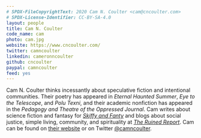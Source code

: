 ```yaml
---
# SPDX-FileCopyrightText: 2020 Cam N. Coulter <cam@cncoulter.com>
# SPDX-License-Identifier: CC-BY-SA-4.0
layout: people
title: Cam N. Coulter
code_name: cam
photo: cam.jpg
website: https://www.cncoulter.com/
twitter: camncoulter
linkedin: cameronncoulter
github: cncoulter
paypal: camncoulter
feed: yes
---
```


Cam N. Coulter thinks incessantly about speculative fiction and intentional communities. Their poetry has appeared in *Eternal Haunted Summer*, *Eye to the Telescope*, and *Polu Texni*, and their academic nonfiction has appeared in the *Pedagogy and Theatre of the Oppressed Journal*. Cam writes about science fiction and fantasy for [*Skiffy and Fanty*](https://skiffyandfanty.com/author/cameronncoulter/) and blogs about social justice, simple living, community, and spirituality at [*The Ruined Report*](https://theruinedreport.com/author/cameronncoulter/). Cam can be found on [their website](https://www.cncoulter.com/) or on Twitter [@camncoulter](https://twitter.com/camncoulter).
